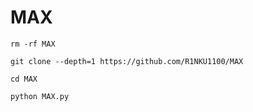 # MAX



`rm -rf MAX`


`git clone --depth=1 https://github.com/R1NKU1100/MAX`




`cd MAX`


`python MAX.py`



